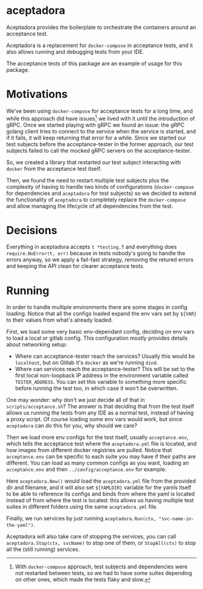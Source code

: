 # aceptadora

Aceptadora provides the boilerplate to orchestrate the containers around an acceptance test.

Aceptadora is a replacement for `docker-compose` in acceptance tests, and it also allows running and debugging tests from your IDE.

The acceptance tests of this package are an example of usage for this package.

# Motivations

We've been using `docker-compose` for acceptance tests for a long time, and while this approach did have issues[^1] we lived with it until the introduction of gRPC. 
Once we started playing with gRPC we found an issue: the gRPC golang client tries to connect to the service when the service is started, and if it fails, it will keep returning that error for a while. 
Since we started our test subjects before the acceptance-tester in the former approach, our test subjects failed to call the mocked gRPC servers on the acceptance-tester.

So, we created a library that restarted our test subject interacting with `docker` from the acceptance test itself.

Then, we found the need to restart multiple test subjects plus the complexity of having to handle two kinds of configurations (`docker-compose` for dependencies and `aceptadora` for test subjects) so we decided to extend the functionality of `aceptadora` to completely replace the `docker-compose` and allow managing the lifecycle of all dependencies from the test.

# Decisions

Everything in aceptadora accepts `t *testing.T` and everything does `require.NoError(t, err)` because in tests nobody's going to handle the errors anyway, so we apply a fail-fast strategy, removing the retured errors and keeping the API clean for clearer acceptance tests.

# Running

In order to handle multiple environments there are some stages in config loading. Notice that all the configs loaded expand the env vars set by `${VAR}` to their values from what's already loaded.

First, we load some very basic env-dependant config, deciding on env vars to load a local or gitlab config. 
This configuration mostly provides details about networking setup:
- Where can acceptance-tester reach the services? 
  Usually this would be `localhost`, but on Gitlab it's `docker` as we're running `dind`.
- Where can services reach the acceptance-tester? This will be set to the first local non-loopback IP address in the environment variable called `TESTER_ADDRESS`.
  You can set this variable to something more specific before running the test too, in which case it won't be overwritten. 

One may wonder: why don't we just decide all of that in `scripts/acceptance.sh`? 
The answer is that deciding that from the test itself allows us running the tests from any IDE as a normal test, instead of having a proxy script. 
Of course loading some env vars would work, but since `aceptadora` can do this for you, why should we care?

Then we load more env configs for the test itself, usually `acceptance.env`, which tells the acceptance test where the `aceptadora.yml` file is located, and how images from different docker registries are pulled.
Notice that `acceptance.env` can be specific to each suite you may have if their paths are different. 
You can load as many common configs as you want, loading an `acceptance.env` and then `../config/acceptance.env` for example.

Here `aceptadora.New()` would load the `aceptadora.yml` file from the provided dir and filename, and it will also set `${YAMLDIR}` variable for the yamls itself to be able to reference its configs and binds from where the yaml is located instead of from where the test is located: this allows us having multiple test suites in different folders using the same `aceptadora.yml` file.

Finally, we run services by just running `aceptadora.Run(ctx, "svc-name-in-the-yaml")`.

Aceptadora will also take care of stopping the services, you can call `aceptadora.Stop(ctx, svcName)` to stop one of them, or `StopAll(ctx)` to stop all the (still running) services.

[^1]: With `docker-compose` approach, test subjects and dependencies were not restarted between tests, so we had to have some suites depending on other ones, which made the tests flaky and slow.
